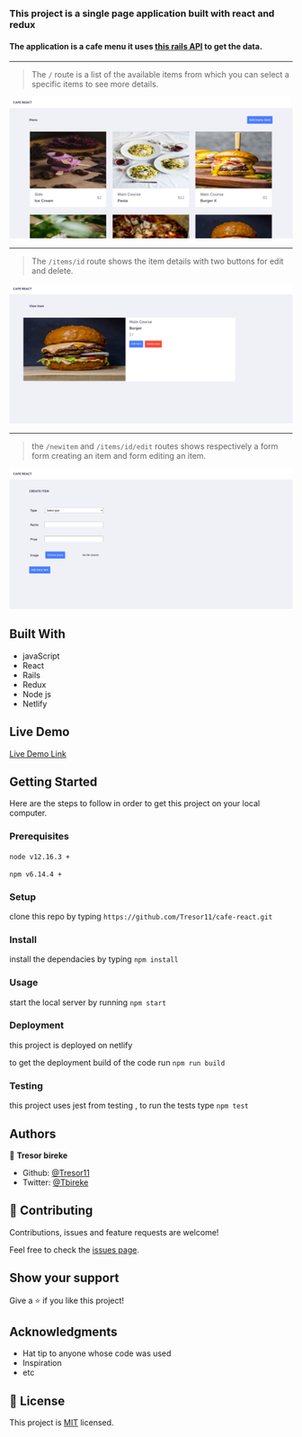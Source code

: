 ### This project is a single page application built with react and redux 

#### The application is a cafe menu it uses [this rails API](https://github.com/Tresor11/cafe-react-api/) to get the data.

<hr />

> The `/` route is a list of the available items from which you can select a specific items to see more details.

![screenshot](./home.png)

<hr />

> The `/items/id` route shows the item details with two buttons for edit and delete.

![screenshot](./item.png)

<hr />

> the `/newitem` and `/items/id/edit` routes shows respectively a form form creating an item and form editing an item.

![screenshot](./form.png)


## Built With

- javaScript
- React
- Rails
- Redux
- Node js
- Netlify

## Live Demo

[Live Demo Link](https://cafe-react.netlify.app/)

## Getting Started

Here are the steps to follow in order to get this project on your local computer.

### Prerequisites

`node v12.16.3 +`

`npm v6.14.4 +`

### Setup

clone this repo by typing `https://github.com/Tresor11/cafe-react.git`

### Install

install the dependacies by typing `npm install`

### Usage

start the local server by running `npm start`

### Deployment

this project is deployed on netlify

to get the deployment build of the code run `npm run build`

### Testing

this project uses jest from testing , to run the tests type `npm test` 

## Authors

👤 **Tresor bireke**

- Github: [@Tresor11](https://github.com/Tresor11)
- Twitter: [@Tbireke](https://twitter.com/Tbireke)

## 🤝 Contributing

Contributions, issues and feature requests are welcome!

Feel free to check the [issues page](issues/).

## Show your support

Give a ⭐️ if you like this project!

## Acknowledgments

- Hat tip to anyone whose code was used
- Inspiration
- etc

## 📝 License

This project is [MIT](lic.url) licensed.

